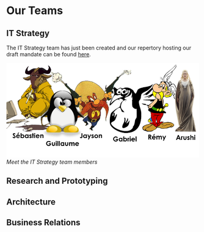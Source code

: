 # Our Teams

## IT Strategy

The IT Strategy team has just been created and our repertory hosting our draft mandate can be found [here](https://github.com/sara-sabr/ITStrategy/blob/master/README.md).

![The IT Strategy Team](img/team_poster.png)
*Meet the IT Strategy team members*

## Research and Prototyping

## Architecture

## Business Relations
